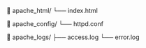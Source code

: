 📁 apache_html/
   └── index.html

📁 apache_config/
   └── httpd.conf

📁 apache_logs/
   ├── access.log
   └── error.log